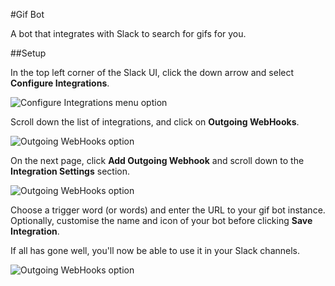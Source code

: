 #Gif Bot

A bot that integrates with Slack to search for gifs for you.

##Setup

In the top left corner of the Slack UI, click the down arrow and select **Configure Integrations**.

![Configure Integrations menu option](http://ms-digital-labs.github.io/gif-bot-configure-integrations.png)

Scroll down the list of integrations, and click on **Outgoing WebHooks**.

![Outgoing WebHooks option](http://ms-digital-labs.github.io/git-bot-outgoing-webhooks.png)

On the next page, click **Add Outgoing Webhook** and scroll down to the **Integration Settings** section.

![Outgoing WebHooks option](http://ms-digital-labs.github.io/gif-bot-integration-settings.png)

Choose a trigger word (or words) and enter the URL to your gif bot instance. Optionally, customise the name and icon of your bot before clicking **Save Integration**.

If all has gone well, you'll now be able to use it in your Slack channels.

![Outgoing WebHooks option](http://ms-digital-labs.github.io/gif-bot-test.png)

